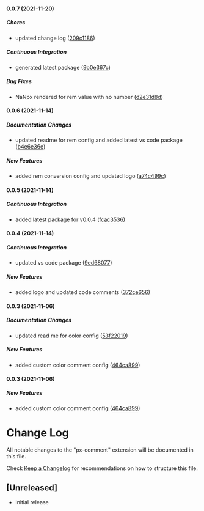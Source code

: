 #### 0.0.7 (2021-11-20)

##### Chores

*  updated change log ([209c1186](https://github.com/abhishekmg/vscode-css-comment/commit/209c1186a8acfa9cc515f3ed7275b078ba2a7a26))

##### Continuous Integration

*  generated latest package ([9b0e367c](https://github.com/abhishekmg/vscode-css-comment/commit/9b0e367cd50e42d6973076400df7fdf2c464caf5))

##### Bug Fixes

*  NaNpx rendered for rem value with no number ([d2e31d8d](https://github.com/abhishekmg/vscode-css-comment/commit/d2e31d8d85f852c1af8046cacb8fe6bf6dfcea63))

#### 0.0.6 (2021-11-14)
##### Documentation Changes

*  updated readme for rem config and added latest vs code package ([b4e6e36e](https://github.com/abhishekmg/vscode-css-comment/commit/b4e6e36e9655bf798ab5d560e0e88e741fa33110))

##### New Features

*  added rem conversion config and updated logo ([a74c499c](https://github.com/abhishekmg/vscode-css-comment/commit/a74c499c8f94c2d1fe111984a7bf8f5702c11259))

#### 0.0.5 (2021-11-14)

##### Continuous Integration

*  added latest package for v0.0.4 ([fcac3536](https://github.com/abhishekmg/vscode-css-comment/commit/fcac35365715e4e6cd8ba0330f440e1766f99ae4))

#### 0.0.4 (2021-11-14)

##### Continuous Integration

*  updated vs code package ([9ed68077](https://github.com/abhishekmg/vscode-css-comment/commit/9ed680772a9ab04fd1f503f92d7712f6245045da))

##### New Features

*  added logo and updated code comments ([372ce656](https://github.com/abhishekmg/vscode-css-comment/commit/372ce6560540db4a0bfcdb8eac99c61c8b4bbdce))

#### 0.0.3 (2021-11-06)

##### Documentation Changes

*  updated read me for color config ([53f22019](https://github.com/abhishekmg/vscode-css-comment/commit/53f22019a5e10bfddefee8feaaffdae8b085ff28))

##### New Features

*  added custom color comment config ([464ca899](https://github.com/abhishekmg/vscode-css-comment/commit/464ca89997e4a524ce7950e3de0db72b487180cc))

#### 0.0.3 (2021-11-06)

##### New Features

*  added custom color comment config ([464ca899](https://github.com/abhishekmg/vscode-css-comment/commit/464ca89997e4a524ce7950e3de0db72b487180cc))

# Change Log

All notable changes to the "px-comment" extension will be documented in this file.

Check [Keep a Changelog](http://keepachangelog.com/) for recommendations on how to structure this file.

## [Unreleased]

- Initial release